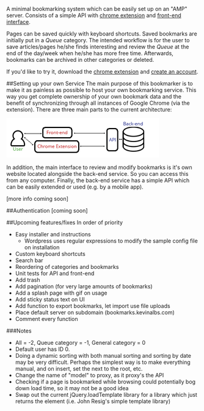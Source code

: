 A minimal bookmarking system which can be easily set up on an "AMP" server. Consists of a simple API with [chrome extension](https://chrome.google.com/webstore/detail/simple-bookmarker/epecificbpajmadjnlglfhdhccdeceha) and [front-end interface](http://kevinalbs.com/bookmarks/front-end/).

Pages can be saved quickly with keyboard shortcuts. Saved bookmarks are initially put in a <i>Queue</i> category. The intended workflow is for the user to save articles/pages he/she finds interesting and review the <i>Queue</i> at the end of the day/week when he/she has more free time. Afterwards, bookmarks can be archived in other categories or deleted.

If you'd like to try it, download the [chrome extension](https://chrome.google.com/webstore/detail/simple-bookmarker/epecificbpajmadjnlglfhdhccdeceha) and [create an account](http://kevinalbs.com/bookmarks/front-end/).

##Setting up your own Service
The main purpose of this bookmarker is to make it as painless as possible to host your own bookmarking service. This way you get complete ownership of your own bookmark data and the benefit of synchronizing through all instances of Google Chrome (via the extension). There are three main parts to the current architecture:

![Architecture diagram](/extension/img/diagram.png?raw=true)

In addition, the main interface to review and modify bookmarks is it's own website located alongside the back-end service. So you can access this from any computer. Finally, the back-end service has a simple API which can be easily extended or used (e.g. by a mobile app).

[more info coming soon]

##Authentication
[coming soon]

##Upcoming features/fixes
In order of priority

- Easy installer and instructions
  + Wordpress uses regular expressions to modify the sample config file on installation
- Custom keyboard shortcuts
- Search bar
- Reordering of categories and bookmarks
- Unit tests for API and front-end
- Add trash
- Add pagination (for very large amounts of bookmarks)
- Add a splash page with gif on usage
- Add sticky status text on UI
- Add function to export bookmarks, let import use file uploads
- Place default server on subdomain (bookmarks.kevinalbs.com)
- Comment every function


###Notes
- All = -2, Queue category = -1, General category = 0
- Default user has ID 0.
- Doing a dynamic sorting with both manual sorting and sorting by date may be very difficult. Perhaps the simplest way is to make everything manual, and on insert, set the next to the root, etc.
- Change the name of "model" to proxy, as it proxy's the API
- Checking if a page is bookmarked while browsing could potentially bog down load time, so it may not be a good idea
- Swap out the current jQuery.loadTemplate library for a library which just returns the element (i.e. John Resig's simple template library)
